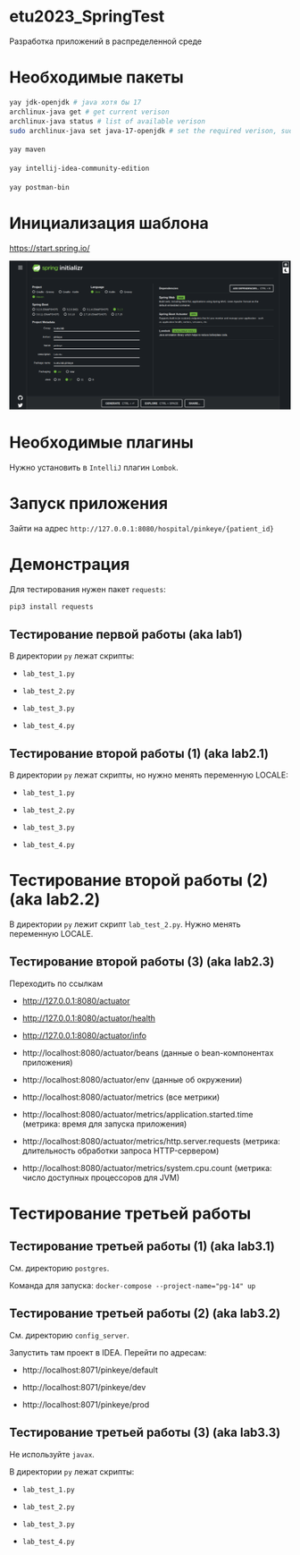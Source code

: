 # etu2023_SpringTest

Разработка приложений в распределенной среде

# Необходимые пакеты

``` bash
yay jdk-openjdk # java хотя бы 17
archlinux-java get # get current verison
archlinux-java status # list of available verison
sudo archlinux-java set java-17-openjdk # set the required verison, such as java-17-openjdk

yay maven

yay intellij-idea-community-edition

yay postman-bin
```

# Инициализация шаблона

https://start.spring.io/

![](./imgs/spring_start.png)

# Необходимые плагины

Нужно установить в `IntelliJ` плагин `Lombok`.

# Запуск приложения

Зайти на адрес `http://127.0.0.1:8080/hospital/pinkeye/{patient_id}`

# Демонстрация

Для тестирования нужен пакет `requests`:

``` bash
pip3 install requests
```

## Тестирование первой работы (aka lab1)

В директории `py` лежат скрипты:

- `lab_test_1.py`

- `lab_test_2.py`

- `lab_test_3.py`

- `lab_test_4.py`

## Тестирование второй работы (1) (aka lab2.1)

В директории `py` лежат скрипты, но нужно менять переменную LOCALE:

- `lab_test_1.py`

- `lab_test_2.py`

- `lab_test_3.py`

- `lab_test_4.py`

# Тестирование второй работы (2) (aka lab2.2)

В директории `py` лежит скрипт `lab_test_2.py`. Нужно менять переменную LOCALE.

## Тестирование второй работы (3) (aka lab2.3)

Переходить по ссылкам

- http://127.0.0.1:8080/actuator

- http://127.0.0.1:8080/actuator/health

- http://127.0.0.1:8080/actuator/info

- http://localhost:8080/actuator/beans (данные о bean-компонентах приложения)

- http://localhost:8080/actuator/env (данные об окружении)

- http://localhost:8080/actuator/metrics (все метрики)

- http://localhost:8080/actuator/metrics/application.started.time (метрика: время для запуска приложения)

- http://localhost:8080/actuator/metrics/http.server.requests (метрика: длительность обработки запроса HTTP-сервером)

- http://localhost:8080/actuator/metrics/system.cpu.count (метрика: число доступных процессоров для JVM)

# Тестирование третьей работы

## Тестирование третьей работы (1) (aka lab3.1)

<!-- https://slurm.io/blog/tpost/i5ikrm9fj1-hranenie-dannih-v-docker -->

См. директорию `postgres`.

Команда для запуска: `docker-compose --project-name="pg-14" up`

## Тестирование третьей работы (2) (aka lab3.2)

См. директорию `config_server`.

Запустить там проект в IDEA. Перейти по адресам:

- http://localhost:8071/pinkeye/default

- http://localhost:8071/pinkeye/dev

- http://localhost:8071/pinkeye/prod

## Тестирование третьей работы (3) (aka lab3.3)

Не используйте `javax`.

В директории `py` лежат скрипты:

- `lab_test_1.py`

- `lab_test_2.py`

- `lab_test_3.py`

- `lab_test_4.py`
